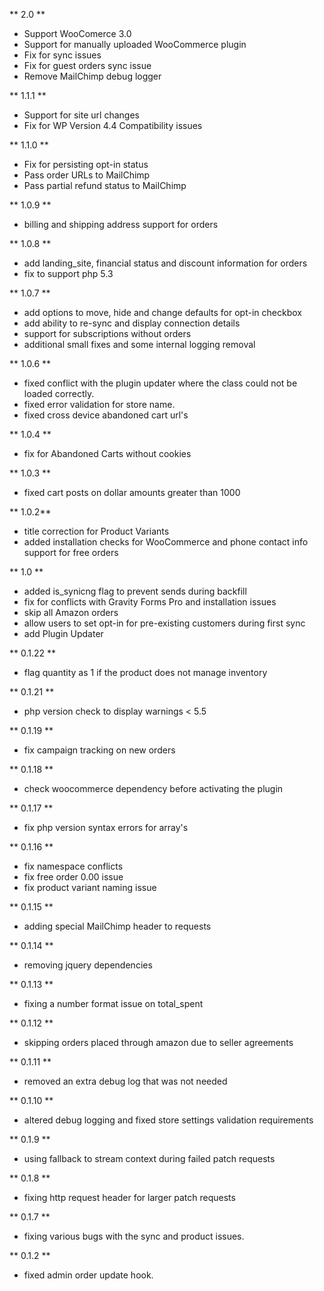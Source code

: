 ** 2.0 ** 
* Support WooComerce 3.0 
* Support for manually uploaded WooCommerce plugin
* Fix for sync issues 
* Fix for guest orders sync issue 
* Remove MailChimp debug logger

** 1.1.1 ** 
* Support for site url changes
* Fix for WP Version 4.4 Compatibility issues

** 1.1.0 ** 
* Fix for persisting opt-in status
* Pass order URLs to MailChimp
* Pass partial refund status to MailChimp 

** 1.0.9 **
* billing and shipping address support for orders

** 1.0.8 **
* add landing_site, financial status and discount information for orders
* fix to support php 5.3

** 1.0.7 **
* add options to move, hide and change defaults for opt-in checkbox
* add ability to re-sync and display connection details
* support for subscriptions without orders
* additional small fixes and some internal logging removal

** 1.0.6 **
* fixed conflict with the plugin updater where the class could not be loaded correctly.
* fixed error validation for store name.
* fixed cross device abandoned cart url's

** 1.0.4 **
* fix for Abandoned Carts without cookies

** 1.0.3 **
* fixed cart posts on dollar amounts greater than 1000

** 1.0.2**
* title correction for Product Variants
* added installation checks for WooCommerce and phone contact info
support for free orders

** 1.0 **
* added is_synicng flag to prevent sends during backfill
* fix for conflicts with Gravity Forms Pro and installation issues
* skip all Amazon orders
* allow users to set opt-in for pre-existing customers during first sync
* add Plugin Updater

** 0.1.22 **
* flag quantity as 1 if the product does not manage inventory

** 0.1.21 **
* php version check to display warnings < 5.5

** 0.1.19 **
* fix campaign tracking on new orders

** 0.1.18 **
* check woocommerce dependency before activating the plugin

** 0.1.17 **
* fix php version syntax errors for array's

** 0.1.16 **
* fix namespace conflicts
* fix free order 0.00 issue
* fix product variant naming issue

** 0.1.15 **
* adding special MailChimp header to requests

** 0.1.14 **
* removing jquery dependencies

** 0.1.13 **
* fixing a number format issue on total_spent

** 0.1.12 **
* skipping orders placed through amazon due to seller agreements

** 0.1.11 **
* removed an extra debug log that was not needed

** 0.1.10 **
* altered debug logging and fixed store settings validation requirements

** 0.1.9 **
* using fallback to stream context during failed patch requests

** 0.1.8 **
* fixing http request header for larger patch requests

** 0.1.7 **
* fixing various bugs with the sync and product issues.

** 0.1.2 **
* fixed admin order update hook.
